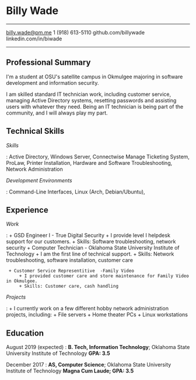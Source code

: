 Billy Wade
============

-------------------     ----------------------------
billy.wade@pm.me                    1 (918) 613-5110
github.com/billywade          linkedin.com/in/biwade
-------------------     ----------------------------



Professional Summary
--------------------
I'm a student at OSU's satellite campus in Okmulgee majoring in software development and information security.

<!-- My main languages are C#, SQL, and Python. I'm looking for a full-time position where I can utilize my skills and give back to the software community. I care about contributing both to open source projects and being actively involved in local tech communities. -->

I am skilled standard IT technician work, including customer service, managing Active Directory systems, resetting passwords and assisting users with whatever they need. Being an IT technician is being part of the community, and I will always play my part.

Technical Skills
-----------------

<!-- *Programming Languages* -->

<!-- :    C#, HTML/CSS, \LaTeX, Python, SQL (SQL Server and MySQL dialects), PHP, Java -->


*Skills*

:   <!-- Bash, GIMP, Git, GitHub, --> Active Directory, Windows Server, Connectwise Manage Ticketing System, ProLaw, Printer Installation, Hardware and Software Troubleshooting, Network Administration


*Development Environments*

:  Command-Line Interfaces, <!-- Emacs, --> Linux (Arch, Debian/Ubuntu), <!-- Visual Studio (Suite and Code) -->


Experience
---------------

*Work*

:    + GSD Engineer I - True Digital Security
		+ I provide level I helpdesk support for our customers.
		+ Skills: Software troubleshooting, network security
	 + Computer Technician - Oklahoma State University Institute of Technology <!--- Oklahoma State University Institute of Technology, May 2018 - Present-->
	    + I am the first line of technical support.
		<!-- + I was the first line of technical support for the entire student body of OSUIT. -->
		+ Skills: Network troubleshooting, software installation, customer care
<!--	 + T-Mobile
		 + I sold T-Mobile and Family Mobile accessories in Walmarts in the Tulsa area.
		 + Skills: Mobile device troubleshooting, providing unique solutions for customers-->
	 + Customer Service Representitive  -Family Video
		 + I provided customer care and store maintenance for Family Video in Okmulgee.
		 + Skills: Customer care, cash handling
<!--	I provide support to all of the students on campus, in addition to assisting the desk workers
	in any way that makes our team work better as a whole. -->

*Projects*

:   + I currently work on a few different hobby network administration projects, including:
		+ File servers
		+ Home theater PCs
		+ Linux workstations

<!-- :   + I actively contribute to/working on multiple code projects, including: -->
<!-- 		+ renpy-mode (Elisp) -->
<!-- 		+ vcromclaim (Python) -->
<!-- 		+ Ishiiruka (C++) -->
<!-- 		+ yendor (Python) -->

<!--:   Promoting data driven methodologies within the school system. I made my job as a desk attendant
    at OSUIT's Residential Life department a project in digitizing their workflow to increase the 
    department's understanding of the student body, like converting paper forms to Google Forms format
    for easy-to-interpret results. -->

Education
---------

August 2019 (expected)
:   **B. Tech, Information Technology**; Oklahoma State University Institute of Technology **GPA: 3.5**

December 2017
:   **AS, Computer Science**; Oklahoma State University Institute of Technology **Magna Cum Laude; GPA: 3.5**
	




